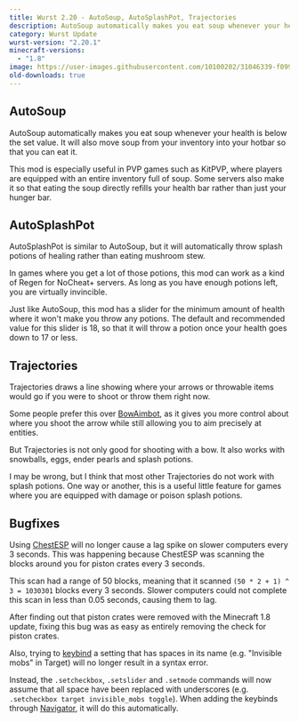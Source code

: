 ```yaml
---
title: Wurst 2.20 - AutoSoup, AutoSplashPot, Trajectories
description: AutoSoup automatically makes you eat soup whenever your health is below the set value. It will also move soup from your inventory into your hotbar so that you can eat it.
category: Wurst Update
wurst-version: "2.20.1"
minecraft-versions:
  - "1.8"
image: https://user-images.githubusercontent.com/10100202/31046339-f099eeba-a5f6-11e7-8acc-82468833d002.jpg
old-downloads: true
---
```

## AutoSoup
AutoSoup automatically makes you eat soup whenever your health is below the set value. It will also move soup from your inventory into your hotbar so that you can eat it.

This mod is especially useful in PVP games such as KitPVP, where players are equipped with an entire inventory full of soup. Some servers also make it so that eating the soup directly refills your health bar rather than just your hunger bar.

## AutoSplashPot
AutoSplashPot is similar to AutoSoup, but it will automatically throw splash potions of healing rather than eating mushroom stew.

In games where you get a lot of those potions, this mod can work as a kind of Regen for NoCheat+ servers. As long as you have enough potions left, you are virtually invincible.

Just like AutoSoup, this mod has a slider for the minimum amount of health where it won't make you throw any potions. The default and recommended value for this slider is 18, so that it will throw a potion once your health goes down to 17 or less.

## Trajectories
Trajectories draws a line showing where your arrows or throwable items would go if you were to shoot or throw them right now.

Some people prefer this over [BowAimbot](https://wurst.wiki/bowaimbot), as it gives you more control about where you shoot the arrow while still allowing you to aim precisely at entities.

But Trajectories is not only good for shooting with a bow. It also works with snowballs, eggs, ender pearls and splash potions.

I may be wrong, but I think that most other Trajectories do not work with splash potions. One way or another, this is a useful little feature for games where you are equipped with damage or poison splash potions.

## Bugfixes
Using [ChestESP](https://wurst.wiki/chestesp) will no longer cause a lag spike on slower computers every 3 seconds. This was happening because ChestESP was scanning the blocks around you for piston crates every 3 seconds.

This scan had a range of 50 blocks, meaning that it scanned `(50 * 2 + 1) ^ 3 = 1030301` blocks every 3 seconds. Slower computers could not complete this scan in less than 0.05 seconds, causing them to lag.

After finding out that piston crates were removed with the Minecraft 1.8 update, fixing this bug was as easy as entirely removing the check for piston crates.

Also, trying to [keybind](https://wurst.wiki/keybinds) a setting that has spaces in its name (e.g. "Invisible mobs" in Target) will no longer result in a syntax error.

Instead, the `.setcheckbox`, `.setslider` and `.setmode` commands will now assume that all space have been replaced with underscores (e.g. `.setcheckbox target invisible_mobs toggle`). When adding the keybinds through [Navigator](https://wurst.wiki/navigator), it will do this automatically.
